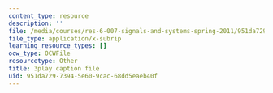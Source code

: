```yaml
---
content_type: resource
description: ''
file: /media/courses/res-6-007-signals-and-systems-spring-2011/951da72973945e609cac68dd5eaeb40f_WV4JlBOQro.vtt
file_type: application/x-subrip
learning_resource_types: []
ocw_type: OCWFile
resourcetype: Other
title: 3play caption file
uid: 951da729-7394-5e60-9cac-68dd5eaeb40f
---
```

